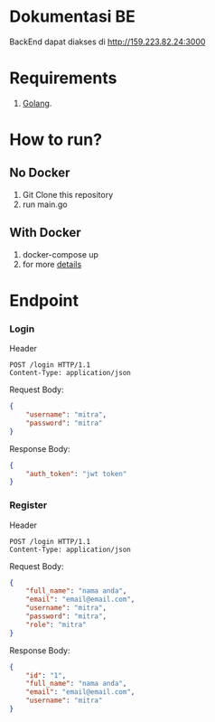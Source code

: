 # Dokumentasi BE
BackEnd dapat diakses di http://159.223.82.24:3000

# Requirements
1. [Golang](https://duckduckgo.com).

# How to run?

## No Docker
1. Git Clone this repository
2. run main.go

## With Docker
1. docker-compose up
2. for more [details](https://docs.docker.com/compose/gettingstarted/)

# Endpoint

### Login 
Header
```http
POST /login HTTP/1.1
Content-Type: application/json
```
Request Body:
```json
{
    "username": "mitra",
    "password": "mitra"
}
```

Response Body:
```json
{
    "auth_token": "jwt token"
}
```

### Register 

Header
```http
POST /login HTTP/1.1
Content-Type: application/json
```
Request Body:
```json
{
    "full_name": "nama anda",
    "email": "email@email.com",
    "username": "mitra",
    "password": "mitra",
    "role": "mitra"
}
```



Response Body:
```json
{
    "id": "1",
    "full_name": "nama anda",
    "email": "email@email.com",
    "username": "mitra"
}
```
